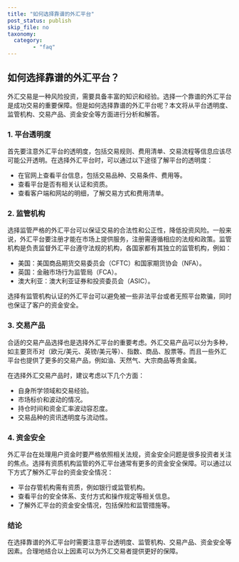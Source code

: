 ```yaml
---
title: "如何选择靠谱的外汇平台"
post_status: publish
skip_file: no
taxonomy:
  category:
        - "faq"
---
```


## 如何选择靠谱的外汇平台？

外汇交易是一种风险投资，需要具备丰富的知识和经验。选择一个靠谱的外汇平台是成功交易的重要保障。但是如何选择靠谱的外汇平台呢？本文将从平台透明度、监管机构、交易产品、资金安全等方面进行分析和解答。

### 1. 平台透明度

首先要注意外汇平台的透明度，包括交易规则、费用清单、交易流程等信息应该尽可能公开透明。在选择外汇平台时，可以通过以下途径了解平台的透明度：

- 在官网上查看平台信息，包括交易品种、交易条件、费用等。
- 查看平台是否有相关认证和资质。
- 查看客户端和网站的明细，了解交易方式和费用清单。

### 2. 监管机构

选择监管严格的外汇平台可以保证交易的合法性和公正性，降低投资风险。一般来说，外汇平台要注册才能在市场上提供服务，注册需遵循相应的法规和政策。监管机构是负责监督外汇平台遵守法规的机构，各国家都有其独立的监管机构，例如：

- 美国：美国商品期货交易委员会（CFTC）和国家期货协会（NFA）。
- 英国：金融市场行为监管局（FCA）。
- 澳大利亚：澳大利亚证券和投资委员会（ASIC）。

选择有监管机构认证的外汇平台可以避免被一些非法平台或者无照平台欺骗，同时也保证了客户的资金安全。

### 3. 交易产品

合适的交易产品选择也是选择外汇平台的重要考虑。外汇交易产品可以分为多种，如主要货币对（欧元/美元、英镑/美元等）、指数、商品、股票等。而且一些外汇平台也提供了更多的交易产品，例如油、天然气、大宗商品等贵金属。

在选择外汇交易产品时，建议考虑以下几个方面：

- 自身所学领域和交易经验。
- 市场标价和波动的情况。
- 持仓时间和资金汇率波动容忍度。
- 交易品种的资讯透明度与流动性。

### 4. 资金安全

外汇平台在处理用户资金时要严格依照相关法规，资金安全问题是很多投资者关注的焦点。选择有资质机构监管的外汇平台通常有更多的资金安全保障。可以通过以下方式了解外汇平台的资金安全情况：

- 平台存管机构需有资质，例如银行或监管机构。
- 查看平台的安全体系、支付方式和操作规定等相关信息。
- 了解外汇平台的资金安全情况，包括保险和监管措施等。

### 结论

在选择靠谱的外汇平台时需要注意平台透明度、监管机构、交易产品、资金安全等因素。合理地结合以上因素可以为外汇交易者提供更好的保障。
